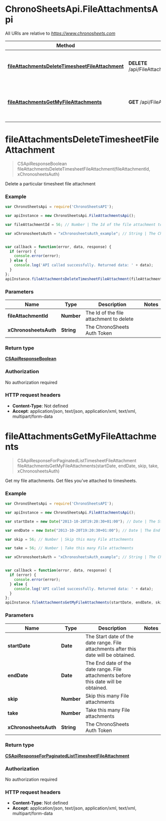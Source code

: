 # ChronoSheetsApi.FileAttachmentsApi

All URIs are relative to *https://www.chronosheets.com*

Method | HTTP request | Description
------------- | ------------- | -------------
[**fileAttachmentsDeleteTimesheetFileAttachment**](FileAttachmentsApi.md#fileAttachmentsDeleteTimesheetFileAttachment) | **DELETE** /api/FileAttachments/DeleteTimesheetFileAttachment | Delete a particular timesheet file attachment
[**fileAttachmentsGetMyFileAttachments**](FileAttachmentsApi.md#fileAttachmentsGetMyFileAttachments) | **GET** /api/FileAttachments/GetMyFileAttachments | Get my file attachments.  Get files you&#39;ve attached to timesheets.


<a name="fileAttachmentsDeleteTimesheetFileAttachment"></a>
# **fileAttachmentsDeleteTimesheetFileAttachment**
> CSApiResponseBoolean fileAttachmentsDeleteTimesheetFileAttachment(fileAttachmentId, xChronosheetsAuth)

Delete a particular timesheet file attachment

### Example
```javascript
var ChronoSheetsApi = require('ChronoSheetsAPI');

var apiInstance = new ChronoSheetsApi.FileAttachmentsApi();

var fileAttachmentId = 56; // Number | The Id of the file attachment to delete

var xChronosheetsAuth = "xChronosheetsAuth_example"; // String | The ChronoSheets Auth Token


var callback = function(error, data, response) {
  if (error) {
    console.error(error);
  } else {
    console.log('API called successfully. Returned data: ' + data);
  }
};
apiInstance.fileAttachmentsDeleteTimesheetFileAttachment(fileAttachmentId, xChronosheetsAuth, callback);
```

### Parameters

Name | Type | Description  | Notes
------------- | ------------- | ------------- | -------------
 **fileAttachmentId** | **Number**| The Id of the file attachment to delete | 
 **xChronosheetsAuth** | **String**| The ChronoSheets Auth Token | 

### Return type

[**CSApiResponseBoolean**](CSApiResponseBoolean.md)

### Authorization

No authorization required

### HTTP request headers

 - **Content-Type**: Not defined
 - **Accept**: application/json, text/json, application/xml, text/xml, multipart/form-data

<a name="fileAttachmentsGetMyFileAttachments"></a>
# **fileAttachmentsGetMyFileAttachments**
> CSApiResponseForPaginatedListTimesheetFileAttachment fileAttachmentsGetMyFileAttachments(startDate, endDate, skip, take, xChronosheetsAuth)

Get my file attachments.  Get files you&#39;ve attached to timesheets.

### Example
```javascript
var ChronoSheetsApi = require('ChronoSheetsAPI');

var apiInstance = new ChronoSheetsApi.FileAttachmentsApi();

var startDate = new Date("2013-10-20T19:20:30+01:00"); // Date | The Start date of the date range.  File attachments after this date will be obtained.

var endDate = new Date("2013-10-20T19:20:30+01:00"); // Date | The End date of the date range.  File attachments before this date will be obtained.

var skip = 56; // Number | Skip this many File attachments

var take = 56; // Number | Take this many File attachments

var xChronosheetsAuth = "xChronosheetsAuth_example"; // String | The ChronoSheets Auth Token


var callback = function(error, data, response) {
  if (error) {
    console.error(error);
  } else {
    console.log('API called successfully. Returned data: ' + data);
  }
};
apiInstance.fileAttachmentsGetMyFileAttachments(startDate, endDate, skip, take, xChronosheetsAuth, callback);
```

### Parameters

Name | Type | Description  | Notes
------------- | ------------- | ------------- | -------------
 **startDate** | **Date**| The Start date of the date range.  File attachments after this date will be obtained. | 
 **endDate** | **Date**| The End date of the date range.  File attachments before this date will be obtained. | 
 **skip** | **Number**| Skip this many File attachments | 
 **take** | **Number**| Take this many File attachments | 
 **xChronosheetsAuth** | **String**| The ChronoSheets Auth Token | 

### Return type

[**CSApiResponseForPaginatedListTimesheetFileAttachment**](CSApiResponseForPaginatedListTimesheetFileAttachment.md)

### Authorization

No authorization required

### HTTP request headers

 - **Content-Type**: Not defined
 - **Accept**: application/json, text/json, application/xml, text/xml, multipart/form-data

